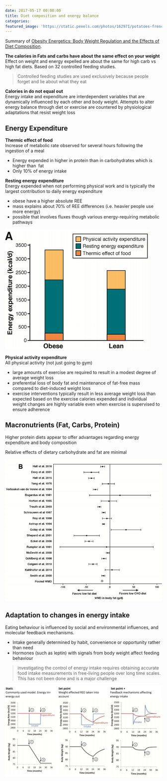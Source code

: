 ```yaml
---
date: 2017-05-17 00:00:00
title: Diet composition and energy balance
categories:
featured_image: 'https://static.pexels.com/photos/162971/potatoes-french-mourning-funny-162971.jpeg'
---
```



Summary of [Obesity Energetics: Body Weight Regulation and the Effects of Diet Composition](/uploads/hall2017.pdf).

**The calories in Fats and carbs have about the same effect on your weight**
<br>Effect on weight and energy expelled are about the same for high carb vs high fat diets. Based on 32 controlled feeding studies.

> Controlled feeding studies are used exclusively because people forget and lie about what they eat

**Calories in do not equal out**
<br>Energy intake and expenditure are interdependent variables that are dynamically influenced by each other and body weight. Attempts to alter energy balance through diet or exercise are countered by physiological adaptations that resist weight loss

## Energy Expenditure

**Thermic effect of food**
<br>Increase of metabolic rate observed for several hours following the ingestion of a meal

* Energy expended in higher in protein than in carbohydrates which is higher than  fat
* Only 10% of energy intake

**Resting energy expenditure**
<br>Energy expended when not performing physical work and is typically the largest contribution to daily energy expenditure

* obese have a higher absolute REE
* mass explains about 70% of REE differences (i.e. heavier people use more energy)
* possible that involves fluxes though various energy-requiring metabolic pathways

![](/uploads/versions/eneryweight---x----462-386x---.png)

**Physical activity expenditure**
<br>All physical activity (not just going to gym)

* large amounts of exercise are required to result in a modest degree of average weight loss
* preferential loss of body fat and maintenance of fat-free mass compared to diet-induced weight loss
* exercise interventions typically result in less average weight loss than expected based on the exercise calories expended and individual weight changes are highly variable even when exercise is supervised to ensure adherence

## Macronutrients (Fat, Carbs, Protein)

Higher protein diets appear to offer advantages regarding energy expenditure and body composition

Relative effects of dietary carbohydrate and fat are minimal

![](/uploads/versions/fatcarbweight---x----683-618x---.png)

## Adaptation to changes in energy intake

Eating behaviour is influenced by social and environmental influences, and molecular feedback mechanisms.

* Intake generally determined by habit, convenience or opportunity rather than need
* Hormones (such as leptin) with signals from body weight affect feeding behaviour

> investigating the control of energy intake requires obtaining accurate food intake measurements in free-living people over long time scales. This has not been done and is a major challenge

![](/uploads/versions/energymodels---x----1405-821x---.png)